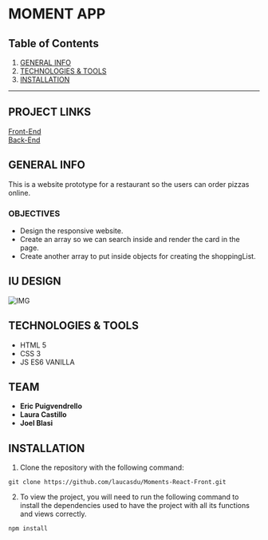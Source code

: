MOMENT APP
============

## Table of Contents
1. [GENERAL INFO](#GENERAL-INFO)
2. [TECHNOLOGIES & TOOLS](#TECHNOLOGIES-TOOLS)
3. [INSTALLATION](#INSTALLATION_)

***

## PROJECT LINKS

[Front-End](https://github.com/laucasdu/Moments-React-Front.git)</br>
[Back-End](https://github.com/laucasdu/Moments-Java-Back.git)

## GENERAL INFO

This is a website prototype for a restaurant so the users can order pizzas online.

### OBJECTIVES

- Design the responsive website. 
- Create an array so we can search inside and render the card in the page.
- Create another array to put inside objects for creating the shoppingList.


## IU DESIGN

![IMG](https://user-images.githubusercontent.com/102957525/186543847-89099157-3c26-447b-acd2-7d90602fc5f6.png)


## TECHNOLOGIES & TOOLS
- HTML 5
- CSS 3
- JS ES6 VANILLA


## TEAM 

* **Eric Puigvendrello**
* **Laura Castillo** 
* **Joel Blasi**


## INSTALLATION

1. Clone the repository with the following command:  
```
git clone https://github.com/laucasdu/Moments-React-Front.git
```

2. To view the project, you will need to run the following command to install the dependencies used to have the project with all its functions and views correctly.

```
npm install
```


